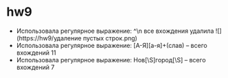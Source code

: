 # hw9

* Использовала регулярное выражение: ^\n все вхождения удалила
![](https://hw9/удаление пустых строк.png)
* Использовала регулярное выражение: [А-Я][а-я]+(слав) – всего вхождений 11 
* Использовала регулярное выражение: Нов[\S]город[\S] – всего вхождений 7
